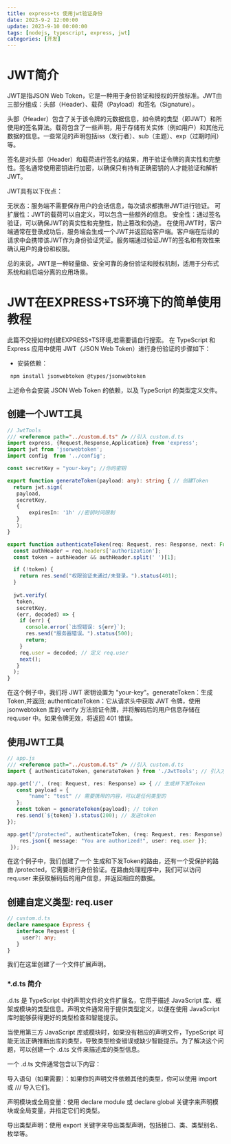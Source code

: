 ```yaml
---
title: express+ts 使用jwt验证身份
date: 2023-9-2 12:00:00
update: 2023-9-10 00:00:00
tags: [nodejs, typescript, express, jwt]
categories: [开发]
---
```


# JWT简介
JWT是指JSON Web Token，它是一种用于身份验证和授权的开放标准。JWT由三部分组成：头部（Header）、载荷（Payload）和签名（Signature）。

头部（Header）包含了关于该令牌的元数据信息，如令牌的类型（即JWT）和所使用的签名算法。载荷包含了一些声明，用于存储有关实体（例如用户）和其他元数据的信息。一些常见的声明包括iss（发行者）、sub（主题）、exp（过期时间）等。

签名是对头部（Header）和载荷进行签名的结果，用于验证令牌的真实性和完整性。签名通常使用密钥进行加密，以确保只有持有正确密钥的人才能验证和解析JWT。

JWT具有以下优点：

无状态：服务端不需要保存用户的会话信息，每次请求都携带JWT进行验证。
可扩展性：JWT的载荷可以自定义，可以包含一些额外的信息。
安全性：通过签名验证，可以确保JWT的真实性和完整性，防止篡改和伪造。
在使用JWT时，客户端通常在登录成功后，服务端会生成一个JWT并返回给客户端。客户端在后续的请求中会携带该JWT作为身份验证凭证。服务端通过验证JWT的签名和有效性来确认用户的身份和权限。

总的来说，JWT是一种轻量级、安全可靠的身份验证和授权机制，适用于分布式系统和前后端分离的应用场景。

# JWT在EXPRESS+TS环境下的简单使用教程
此篇不交授如何创建EXPRESS+TS环境,若需要请自行搜索。
在 TypeScript 和 Express 应用中使用 JWT（JSON Web Token）进行身份验证的步骤如下：
- 安装依赖：
 ```bash
  npm install jsonwebtoken @types/jsonwebtoken
 ```
上述命令会安装 JSON Web Token 的依赖，以及 TypeScript 的类型定义文件。

## 创建一个JWT工具
```typescript
// JwtTools
/// <reference path="../custom.d.ts" /> //引入 custom.d.ts
import express, {Request,Response,Application} from 'express';
import jwt from 'jsonwebtoken';
import config  from '../config';

const secretKey = "your-key"; //你的密钥

export function generateToken(payload: any): string { // 创建Token
  return jwt.sign(
   payload,
   secretKey,
   {
       expiresIn: '1h' //密钥时间限制
   }
   );
}

export function authenticateToken(req: Request, res: Response, next: Function) { // 验证Token
  const authHeader = req.headers['authorization'];
  const token = authHeader && authHeader.split(' ')[1];

  if (!token) {
    return res.send("权限验证未通过/未登录。").status(401);
  }
 
  jwt.verify(
   token,
   secretKey,
   (err, decoded) => {
    if (err) {
      console.error(`出现错误: ${err}`);
      res.send("服务器错误。").status(500);
      return;
    }
    req.user = decoded; // 定义 req.user
    next();
   }
  );
}
```
在这个例子中，我们将 JWT 密钥设置为 "your-key"。generateToken：生成Token,并返回; authenticateToken：它从请求头中获取 JWT 令牌，使用 jsonwebtoken 库的 verify 方法验证令牌，并将解码后的用户信息存储在 req.user 中。如果令牌无效，将返回 401 错误。

## 使用JWT工具
```typescript
// app.js
/// <reference path="../custom.d.ts" /> //引入 custom.d.ts
import { authenticateToken, generateToken } from './JwtTools'; // 引入方法,不要照抄

app.get('/', (req: Request, res: Response) => { // 生成并下发Token
   const payload = { 
       "name": "test" // 需要携带的内容，可以是任何类型的
   };
   const token = generateToken(payload); // token
   res.send(`${token}`).status(200); // 发送token
});

app.get("/protected", authenticateToken, (req: Request, res: Response) => { // 保护的路由
    res.json({ message: "You are authorized!", user: req.user });
 });
```
在这个例子中，我们创建了一个 生成和下发Token的路由，还有一个受保护的路由 /protected，它需要进行身份验证。在路由处理程序中，我们可以访问 req.user 来获取解码后的用户信息，并返回相应的数据。

## 创建自定义类型: req.user
```typescript
// custom.d.ts
declare namespace Express {
   interface Request {
     user?: any;
   }
}
```
我们在这里创建了一个文件扩展声明。
### *.d.ts 简介
.d.ts 是 TypeScript 中的声明文件的文件扩展名，它用于描述 JavaScript 库、框架或模块的类型信息。声明文件通常用于提供类型定义，以便在使用 JavaScript 库时能够获得更好的类型检查和智能提示。

当使用第三方 JavaScript 库或模块时，如果没有相应的声明文件，TypeScript 可能无法正确推断出库的类型，导致类型检查错误或缺少智能提示。为了解决这个问题，可以创建一个 .d.ts 文件来描述库的类型信息。

一个 .d.ts 文件通常包含以下内容：

导入语句（如果需要）：如果你的声明文件依赖其他的类型，你可以使用 import 或 /// <reference types="..." /> 导入它们。

声明模块或全局变量：使用 declare module 或 declare global 关键字来声明模块或全局变量，并指定它们的类型。

导出类型声明：使用 export 关键字来导出类型声明，包括接口、类、类型别名、枚举等。